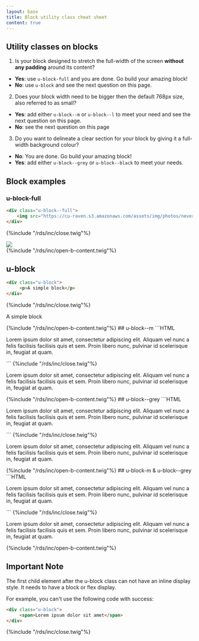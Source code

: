 ```yaml
---
layout: base
title: Block utility class cheat sheet
content: true
---
```

## Utility classes on blocks

1. Is your block designed to stretch the full-width of the screen **without any padding** around its content?

- **Yes**: use `u-block-full` and you are done. Go build your amazing block!
- **No**: use `u-block` and see the next question on this page.

2. Does your block width need to be bigger then the default 768px size, also referred to as small?

- **Yes**: add either `u-block--m` or `u-block--l` to meet your need and see the next question on this page.
- **No**: see the next question on this page

3. Do you want to delineate a clear section for your block by giving it a full-width background colour?
- **No**: You are done. Go build your amazing block!
- **Yes**: add either `u-block--grey` or `u-block--black` to meet your needs.

## Block examples

### u-block-full

```HTML
<div class="u-block--full">
    <img src="https://cu-raven.s3.amazonaws.com/assets/img/photos/nevermore.jpg"/>
</div>
```
{%include "/rds/inc/close.twig"%}
<div class="u-block--full">
    <img src="https://cu-raven.s3.amazonaws.com/assets/img/photos/nevermore.jpg"/>
</div>
{%include "/rds/inc/open-b-content.twig"%}

## u-block
```HTML
<div class="u-block">
     <p>A simple block</p>
</div>
```
{%include "/rds/inc/close.twig"%}
<div class="u-block">
     <p>A simple block</p>
</div>
{%include "/rds/inc/open-b-content.twig"%}
## u-block--m
```HTML
<div class="u-block u-block--m">
     <p>Lorem ipsum dolor sit amet, consectetur adipiscing elit. Aliquam vel nunc a felis facilisis facilisis quis et sem. Proin libero nunc, pulvinar id scelerisque in, feugiat at quam.</p>
</div>
```
{%include "/rds/inc/close.twig"%}
<div class="u-block u-block--m">
     <p>Lorem ipsum dolor sit amet, consectetur adipiscing elit. Aliquam vel nunc a felis facilisis facilisis quis et sem. Proin libero nunc, pulvinar id scelerisque in, feugiat at quam.</p>
      </div>
{%include "/rds/inc/open-b-content.twig"%}
## u-block--grey
```HTML
<div class="u-block u-block--grey">
     <p>Lorem ipsum dolor sit amet, consectetur adipiscing elit. Aliquam vel nunc a felis facilisis facilisis quis et sem. Proin libero nunc, pulvinar id scelerisque in, feugiat at quam. </p>
</div>
```
{%include "/rds/inc/close.twig"%}
<div class="u-block u-block--grey">
     <p>Lorem ipsum dolor sit amet, consectetur adipiscing elit. Aliquam vel nunc a felis facilisis facilisis quis et sem. Proin libero nunc, pulvinar id scelerisque in, feugiat at quam. </p>
</div>
{%include "/rds/inc/open-b-content.twig"%}
## u-block-m & u-block--grey
```HTML
<div class="u-block u-block--m u-block--grey">
     <p>Lorem ipsum dolor sit amet, consectetur adipiscing elit. Aliquam vel nunc a felis facilisis facilisis quis et sem. Proin libero nunc, pulvinar id scelerisque in, feugiat at quam. </p>
</div>
```
{%include "/rds/inc/close.twig"%}
<div class="u-block u-block--m u-block--grey">
     <p>Lorem ipsum dolor sit amet, consectetur adipiscing elit. Aliquam vel nunc a felis facilisis facilisis quis et sem. Proin libero nunc, pulvinar id scelerisque in, feugiat at quam.</p>
</div>
{%include "/rds/inc/open-b-content.twig"%}

## Important Note

The first child element after the u-block class can not have an inline display style. It needs to have a block or flex display.

For example, you can't use the following code with success:

```HTML
<div class="u-block">
     <span>Lorem ipsum dolor sit amet</span>
</div>
```



{%include "/rds/inc/close.twig"%}












